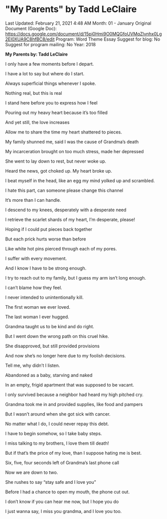 # "My Parents" by Tadd LeClaire

Last Updated: February 21, 2021 4:48 AM
Month: 01 - January
Original Document (Google Doc): https://docs.google.com/document/d/15pi0Hmi9O0MQGfoUVMqZlvnhx0Lg2EI0XUA9C8hfBC8/edit
Program: Word Theme Essay
Suggest for blog: No
Suggest for program mailing: No
Year: 2018

**My Parents by: Tadd LeClaire** 

I only have a few moments before I depart.

I have a lot to say but where do I start.

Always superficial things whenever I spoke.

Nothing real, but this is real

I stand here before you to express how I feel

Pouring out my heavy heart because it’s too filled

And yet still, the love increases

Allow me to share the time my heart shattered to pieces.

My family shunned me, said I was the cause of Grandma’s death

My incarceration brought on too much stress, made her depressed

She went to lay down to rest, but never woke up.

Heard the news, got choked up. My heart broke up.

I beat myself in the head, like an egg my mind yolked up and scrambled.

I hate this part, can someone please change this channel

It’s more than I can handle.

I descend to my knees, desperately with a desperate need

I retrieve the scarlet shards of my heart, I’m desperate, please!

Hoping if I could put pieces back together

But each prick hurts worse than before

Like white hot pins pierced through each of my pores.

I suffer with every movement.

And I know I have to be strong enough.

I try to reach out to my family, but I guess my arm isn’t long enough.

I can’t blame how they feel.

I never intended to unintentionally kill.

The first woman we ever loved.

The last woman I ever hugged.

Grandma taught us to be kind and do right.

But I went down the wrong path on this cruel hike.

She disapproved, but still provided provisions

And now she’s no longer here due to my foolish decisions.

Tell me, why didn’t I listen.

Abandoned as a baby, starving and naked

In an empty, frigid apartment that was supposed to be vacant.

I only survived because a neighbor had heard my high pitched cry.

Grandma took me in and provided supplies, like food and pampers

But I wasn’t around when she got sick with cancer.

No matter what I do, I could never repay this debt.

I have to begin somehow, so I take baby steps.

I miss talking to my brothers, I love them till death!

But if that’s the price of my love, than I suppose hating me is best.

Six, five, four seconds left of Grandma’s last phone call

Now we are down to two.

She rushes to say “stay safe and I love you”

Before I had a chance to open my mouth, the phone cut out.

I don’t know if you can hear me now, but I hope you do

I just wanna say, I miss you grandma, and I love you too.